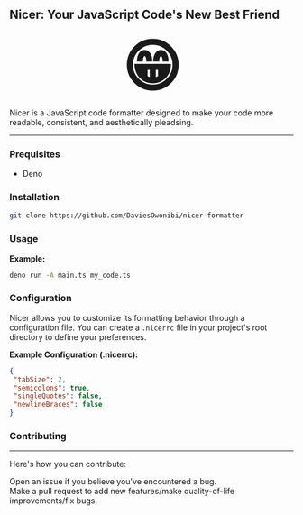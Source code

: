 ## Nicer: Your JavaScript Code's New Best Friend <h1 style="font-size: 100px; text-align: center; margin: 10px;"> 😁</h1>

Nicer is a JavaScript code formatter designed to make your code more readable, consistent, and aesthetically pleadsing.

<hr>

### Prequisites

- Deno

### Installation

```bash
git clone https://github.com/DaviesOwonibi/nicer-formatter
```

### Usage
**Example:**

```bash
deno run -A main.ts my_code.ts
```

### Configuration

Nicer allows you to customize its formatting behavior through a configuration file. You can create a `.nicerrc` file in your project's root directory to define your preferences.

**Example Configuration (.nicerrc):**

```json
{
 "tabSize": 2,
 "semicolons": true,
 "singleQuotes": false,
 "newlineBraces": false
}
```

### Contributing

<hr>

Here's how you can contribute:

Open an issue if you believe you've encountered a bug.
<br>
Make a pull request to add new features/make quality-of-life improvements/fix bugs.
